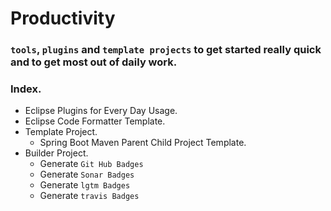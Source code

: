 # Productivity 

### `tools`, `plugins` and `template projects` to get started really quick and to get most out of daily work.

### Index.

* Eclipse Plugins for Every Day Usage.
* Eclipse Code Formatter Template.
* Template Project.
  * Spring Boot Maven Parent Child Project Template.
* Builder Project.
   * Generate `Git Hub Badges`
   * Generate `Sonar Badges`
   * Generate `lgtm Badges`
   * Generate `travis Badges`
 
